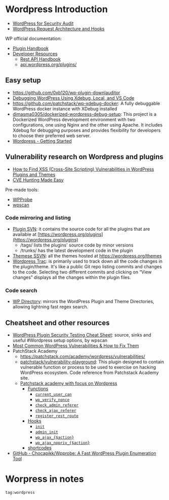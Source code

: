 # Wordpress Introduction

- [WordPress for Security Audit](../../Readwise/Articles/Antoine%20Gicquel%20-%20WordPress%20for%20Security%20Audit.md)
- [WordPress Request Architecture and Hooks](../../Readwise/Articles/Alex%20Thomas%20-%20WordPress%20Security%20Research%20Series%20WordPress%20Request%20Architecture%20and%20Hooks.md)

WP official documentation:

- [Plugin Handbook](https://developer.wordpress.org/plugins/)
- [Developer Resources](https://developer.wordpress.org/)
	- [Rest API Handbook](https://developer.wordpress.org/rest-api/)
	- [api.wordpress.org/plugins/](https://api.wordpress.org/plugins/info/1.2/?action=query_plugins&request[page]=1&request[per_page]=10&request[search]=&request[author]=&request[tag]=)

## Easy setup

- https://github.com/0xb120/wp-plugin-downlauditor
- [Debugging WordPress Using Xdebug, Local, and VS Code](https://webdevstudios.com/2022/10/06/debugging-wordpress/)
- https://github.com/patchstack/wp-xdebug-docker: A fully debuggable WordPress docker instance with XDebug installed
- [dimasma0305/dockerized-wordpress-debug-setup](https://github.com/dimasma0305/dockerized-wordpress-debug-setup): This project is a Dockerized WordPress development environment with two configurations, one using Nginx and the other using Apache. It includes Xdebug for debugging purposes and provides flexibility for developers to choose their preferred web server.
- [Wordpress - Getting Started](../../../Readwise/Articles/Alex%20Thomas%20-%20How%20to%20Find%20XSS%20(Cross-Site%20Scripting)%20Vulnerabilities%20in%20WordPress%20Plugins%20and%20Themes.md#Getting%20Started)

## Vulnerability research on Wordpress and plugins

- [How to Find XSS (Cross-Site Scripting) Vulnerabilities in WordPress Plugins and Themes](../../Readwise/Articles/Alex%20Thomas%20-%20How%20to%20Find%20XSS%20(Cross-Site%20Scripting)%20Vulnerabilities%20in%20WordPress%20Plugins%20and%20Themes.md)
- [CVE Hunting Made Easy](../../Readwise/Articles/Eddie%20Zhang,%20Aug%2027%20-%20CVE%20Hunting%20Made%20Easy.md)

Pre-made tools:
- [WPProbe](../../Readwise/Articles/httpsgithub.comChocapikk%20-%20GitHub%20-%20ChocapikkWpprobe%20A%20Fast%20WordPress%20Plugin%20Enumeration%20Tool.md)
- [wpscan](https://github.com/wpscanteam/wpscan)

### Code mirroring and listing

- [Plugin SVN](https://plugins.svn.wordpress.org/): it contains the source code for all the plugins that are available at [https://wordpress.org/plugins](https://wordpress.org/plugins)
	- /tags/ lists the plugins' source code by minor versions
	- /trunks/ has the latest development code in the plugin
- [Themese SSVN](https://themes.svn.wordpress.org/): all the themes hosted at https://wordpress.org/themes
- [Wordpress Trac](https://plugins.trac.wordpress.org/browser/elementor): is primarily used to track down all the code changes in the plugin/theme. It's like a public Git repo listing commits and changes to the code. Selecting two different commits and clicking on “View changes” displays all the changes within the plugin files.

### Code search

- [WP Directory](https://wpdirectory.net/): mirrors the WordPress Plugin and Theme Directories, allowing lightning fast regex search.



## Cheatsheet and other resources

- [WordPress Plugin Security Testing Cheat Sheet](https://github.com/wpscanteam/wpscan/wiki/WordPress-Plugin-Security-Testing-Cheat-Sheet): source, sinks and useful #Wordpress setup options, by wpscan
- [Most Common WordPress Vulnerabilities & How to Fix Them](https://patchstack.com/articles/common-plugin-vulnerabilities-how-to-fix-them/)
- PatchStack Academy
	- https://patchstack.com/academy/wordpress/vulnerabilities/
	- [patchstack/vulnerability-playground](https://github.com/patchstack/vulnerability-playground): This plugin designed to contain vulnerable function or process to be used to exercise on hacking WordPress ecosystem. Code reference from Patchstack Academy site.
	- [Patchstack academy with focus on Wordpress](https://patchstack.com/academy/wordpress/getting-started/)
		- [Functions](https://patchstack.com/academy/wordpress/wordpress-internals/functions/)
			- [`current_user_can`](https://patchstack.com/academy/wordpress/wordpress-internals/functions/#current_user_can)
			- [`wp_verify_nonce`](https://patchstack.com/academy/wordpress/wordpress-internals/functions/#wp_verify_nonce)
			- [`check_admin_referer`](https://patchstack.com/academy/wordpress/wordpress-internals/functions/#check_admin_referer)
			- [`check_ajax_referer`](https://patchstack.com/academy/wordpress/wordpress-internals/functions/#check_ajax_referer)
			- [`register_rest_route`](https://patchstack.com/academy/wordpress/wordpress-internals/functions/#register_rest_route)
		- [Hooks](https://patchstack.com/academy/wordpress/wordpress-internals/hooks/)
			- [`init`](https://patchstack.com/academy/wordpress/wordpress-internals/hooks/#init)
			- [`admin_init`](https://patchstack.com/academy/wordpress/wordpress-internals/hooks/#admin_init)
			- [`wp_ajax_{$action}`](https://patchstack.com/academy/wordpress/wordpress-internals/hooks/#wp_ajax_action)
			- [`wp_ajax_nopriv_{$action}`](https://patchstack.com/academy/wordpress/wordpress-internals/hooks/#wp_ajax_nopriv_action)
		- [shortcodes](https://codex.wordpress.org/Shortcode_API)
- [GitHub - Chocapikk/Wpprobe: A Fast WordPress Plugin Enumeration Tool](../../Readwise/Articles/httpsgithub.comChocapikk%20-%20GitHub%20-%20ChocapikkWpprobe%20A%20Fast%20WordPress%20Plugin%20Enumeration%20Tool.md)



# Worpress in notes

```query
tag:wordpress
```
